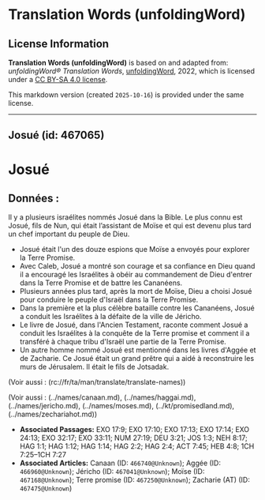 # Translation Words (unfoldingWord)

## License Information

**Translation Words (unfoldingWord)** is based on and adapted from: _unfoldingWord® Translation Words_, [unfoldingWord](https://unfoldingword.org/utw), 2022, which is licensed under a [CC BY-SA 4.0 license](https://creativecommons.org/licenses/by-sa/4.0/legalcode.en).

This markdown version (created `2025-10-16`) is provided under the same license.



--------------------------------

## Josué (id: 467065)

Josué
=====

Données :
---------

Il y a plusieurs israélites nommés Josué dans la Bible. Le plus connu est Josué, fils de Nun, qui était l’assistant de Moïse et qui est devenu plus tard un chef important du peuple de Dieu.

* Josué était l'un des douze espions que Moïse a envoyés pour explorer la Terre Promise.
* Avec Caleb, Josué a montré son courage et sa confiance en Dieu quand il a encouragé les Israélites à obéir au commandement de Dieu d'entrer dans la Terre Promise et de battre les Cananéens.
* Plusieurs années plus tard, après la mort de Moïse, Dieu a choisi Josué pour conduire le peuple d'Israël dans la Terre Promise.
* Dans la première et la plus célèbre bataille contre les Cananéens, Josué a conduit les Israélites à la défaite de la ville de Jéricho.
* Le livre de Josué, dans l'Ancien Testament, raconte comment Josué a conduit les Israélites à la conquête de la Terre promise et comment il a transféré à chaque tribu d'Israël une partie de la Terre Promise.
* Un autre homme nommé Josué est mentionné dans les livres d'Aggée et de Zacharie. Ce Josué était un grand prêtre qui a aidé à reconstruire les murs de Jérusalem. Il était le fils de Jotsadak.

(Voir aussi : (rc://fr/ta/man/translate/translate\-names))

(Voir aussi : (../names/canaan.md), (../names/haggai.md), (../names/jericho.md), (../names/moses.md), (../kt/promisedland.md), (../names/zechariahot.md))

* **Associated Passages:** EXO 17:9; EXO 17:10; EXO 17:13; EXO 17:14; EXO 24:13; EXO 32:17; EXO 33:11; NUM 27:19; DEU 3:21; JOS 1:3; NEH 8:17; HAG 1:1; HAG 1:12; HAG 1:14; HAG 2:2; HAG 2:4; ACT 7:45; HEB 4:8; 1CH 7:25–1CH 7:27
* **Associated Articles:** Canaan (ID: `466740@Unknown`); Aggée (ID: `466960@Unknown`); Jéricho (ID: `467041@Unknown`); Moïse (ID: `467168@Unknown`); Terre promise (ID: `467250@Unknown`); Zacharie (AT) (ID: `467475@Unknown`)

